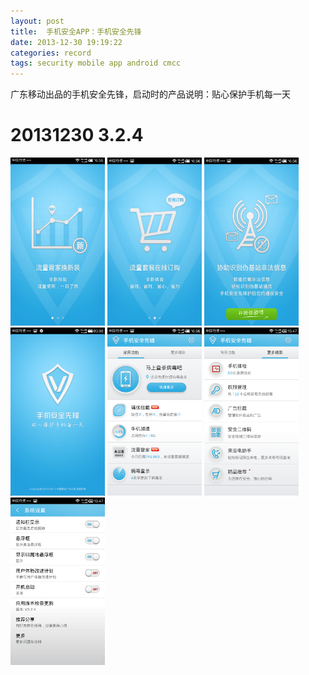 ```yaml
---
layout: post
title:  手机安全APP：手机安全先锋
date: 2013-12-30 19:19:22
categories: record
tags: security mobile app android cmcc
---
```


广东移动出品的手机安全先锋，启动时的产品说明：贴心保护手机每一天

# 20131230 3.2.4

<img src="/img/android-secure-app-cmcc/3.2.4/cmcc-01.png" style="width: 30%; height: 30%"/>
<img src="/img/android-secure-app-cmcc/3.2.4/cmcc-02.png" style="width: 30%; height: 30%"/>
<img src="/img/android-secure-app-cmcc/3.2.4/cmcc-03.png" style="width: 30%; height: 30%"/>
<img src="/img/android-secure-app-cmcc/3.2.4/cmcc-04.png" style="width: 30%; height: 30%"/>
<img src="/img/android-secure-app-cmcc/3.2.4/cmcc-05.png" style="width: 30%; height: 30%"/>
<img src="/img/android-secure-app-cmcc/3.2.4/cmcc-06.png" style="width: 30%; height: 30%"/>
<img src="/img/android-secure-app-cmcc/3.2.4/cmcc-07.png" style="width: 30%; height: 30%"/>
